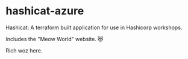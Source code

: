 # hashicat-azure
Hashicat: A terraform built application for use in Hashicorp workshops.

Includes the "Meow World" website. 😻

Rich woz here.
